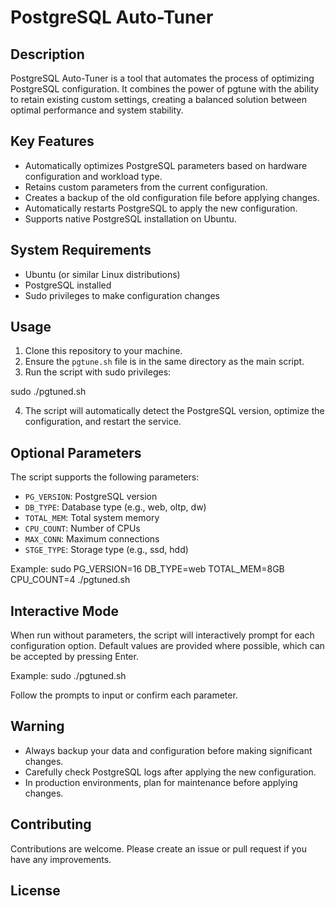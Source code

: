 # PostgreSQL Auto-Tuner

## Description
PostgreSQL Auto-Tuner is a tool that automates the process of optimizing PostgreSQL configuration. It combines the power of pgtune with the ability to retain existing custom settings, creating a balanced solution between optimal performance and system stability.

## Key Features
- Automatically optimizes PostgreSQL parameters based on hardware configuration and workload type.
- Retains custom parameters from the current configuration.
- Creates a backup of the old configuration file before applying changes.
- Automatically restarts PostgreSQL to apply the new configuration.
- Supports native PostgreSQL installation on Ubuntu.

## System Requirements
- Ubuntu (or similar Linux distributions)
- PostgreSQL installed
- Sudo privileges to make configuration changes

## Usage
1. Clone this repository to your machine.
2. Ensure the `pgtune.sh` file is in the same directory as the main script.
3. Run the script with sudo privileges:

sudo ./pgtuned.sh

4. The script will automatically detect the PostgreSQL version, optimize the configuration, and restart the service.

## Optional Parameters
The script supports the following parameters:
- `PG_VERSION`: PostgreSQL version
- `DB_TYPE`: Database type (e.g., web, oltp, dw)
- `TOTAL_MEM`: Total system memory
- `CPU_COUNT`: Number of CPUs
- `MAX_CONN`: Maximum connections
- `STGE_TYPE`: Storage type (e.g., ssd, hdd)

Example:
sudo PG_VERSION=16 DB_TYPE=web TOTAL_MEM=8GB CPU_COUNT=4 ./pgtuned.sh

## Interactive Mode
When run without parameters, the script will interactively prompt for each configuration option. Default values are provided where possible, which can be accepted by pressing Enter.

Example:
sudo ./pgtuned.sh

Follow the prompts to input or confirm each parameter.

## Warning
- Always backup your data and configuration before making significant changes.
- Carefully check PostgreSQL logs after applying the new configuration.
- In production environments, plan for maintenance before applying changes.

## Contributing
Contributions are welcome. Please create an issue or pull request if you have any improvements.

## License

